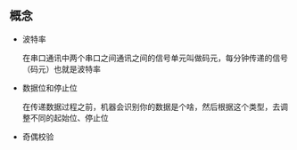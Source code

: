 ## 概念

* 波特率

  在串口通讯中两个串口之间通讯之间的信号单元叫做码元，每分钟传递的信号（码元）也就是波特率

* 数据位和停止位

  在传递数据过程之前，机器会识别你的数据是个啥，然后根据这个类型，去调整不同的起始位、停止位

* 奇偶校验

<!-- TODO -->